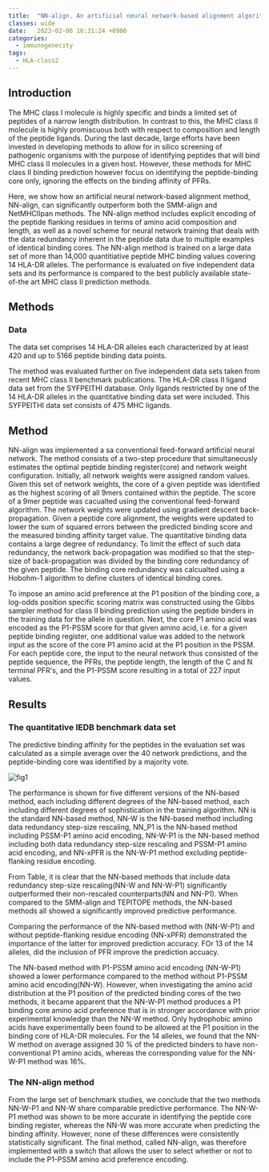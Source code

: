 ```yaml
---
title:  "NN-align. An artificial neural network-based alignment algorithm for MHC class II peptide binding prediction(2009)"
classes: wide
date:   2023-02-06 16:31:24 +0900
categories: 
  - immunogenecity
tags:
  - HLA-class2
---
```


## Introduction

The MHC class I molecule is highly specific and binds a limited set of peptides of a narrow length distribution. In contrast to this, the MHC class II molecule is highly promiscuous both with respect to composition and length of the peptide ligands. During the last decade, large efforts have been invested in developing methods to allow for in silico screening of pathogenic organisms with the purpose of identifying peptides that will bind MHC class II molecules in a given host. However, these methods for MHC class II binding prediction however focus on identifying the peptide-binding core only, ignoring the effects on the binding affinity of PFRs. 

Here, we show how an artificial neural network-based alignment method, NN-align, can significantly outperform both the SMM-align and NetMHCIIpan methods. The NN-align method includes explicit encoding of the peptide flanking residues in terms of amino acid composition and length, as well as a novel scheme for neural network training that deals with the data redundancy inherent in the peptide data due to multiple examples of identical binding cores. The NN-align method is trained on a large data set of more than 14,000 quantitiative peptide MHC binding values covering 14 HLA-DR alleles. The performance is evaluated on five independent data sets and its performance is compared to the best publicly available state-of-the art MHC class II prediction methods. 

## Methods

### Data

The data set comprises 14 HLA-DR alleles each characterized by at least 420 and up to 5166 peptide binding data points.

The method was evaluated further on five independent data sets taken from recent MHC class II benchmark publications. The HLA-DR class II ligand data set from the SYFPEITHI database. Only ligands restricted by one of the 14 HLA-DR alleles in the quantitative binding data set were included. This SYFPEITHI data set consists of 475 MHC ligands.

## Method

NN-align was implemented a sa conventional feed-forward artificial neural network. The method consists of a two-step procedure that simultaneously estimates the optimal peptide binding register(core) and network weight configuration. Initially, all network weights were assigned random values. Given this set of network weights, the core of a given peptide was identified as the highest scoring of all 9mers contained within the peptide. The score of a 9mer peptide was cacualted using the conventional feed-forward algorithm. The network weights were updated using gradient descent back-propagation. Given a peptide core alignment, the weights were updated to lower the sum of squared errors between the predicted binding score and the measured binding affinity target value. The quantitative binding data contains a large degree of redundancy. To limit the effect of such data redundancy, the network back-propagation was modified so that the step-size of back-propagation was divided by the binding core redundancy of the given peptide. The binding core redundancy was calcualted using a Hobohm-1 algorithm to define clusters of identical binding cores.

To impose an amino acid preference at the P1 position of the binding core, a log-odds position specific scoring matrix was constructed using the Gibbs sampler method for class II binding prediction using the peptide binders in the training data for the allele in question. Next, the core P1 amino acid was encoded as the P1-PSSM score for that given amino acid, i.e. for a given peptide binding register, one additional value was added to the network input as the score of the core P1 amino acid at the P1 position in the PSSM. For each peptide core, the input to the neural network thus consisted of the peptide sequence, the PFRs, the peptide length, the length of the C and N terminal PFR's, and the P1-PSSM score resulting in a total of 227 input values.

## Results

### The quantitative IEDB benchmark data set

The predictive binding affinity for the peptides in the evaluation set was calculated as a simple average over the 40 network predictions, and the peptide-binding core was identified by a majority vote. 

![fig1](https://jasonkim8652.github.io/assets/images/NN_align1.png)

The performance is shown for five different versions of the NN-based method, each including different degrees of the NN-based method, each including different degrees of sophistication in the training algorithm. NN is the standard NN-based method, NN-W is the NN-based method including data redundancy step-size rescaling, NN_P1 is the NN-based method including PSSM-P1 amino acid encoding, NN-W-P1 is the NN-based method including both data redundancy step-size rescaling and PSSM-P1 amino acid encoding, and NN-xPFR is the NN-W-P1 method excluding peptide-flanking residue encoding. 

From Table, it is clear that the NN-based methods that include data redundancy step-size rescaling(NN-W and NN-W-P1) significantly outperformed their non-rescaled counterparts(NN and NN-P1). When compared to the SMM-align and TEPITOPE methods, the NN-based methods all showed a significantly improved predictive performance. 

Comparing the performance of the NN-based method with (NN-W-P1) and without peptide-flanking residue encoding (NN-xPFR) demonstrated the importance of the latter for improved prediction accuracy. FOr 13 of the 14 alleles, did the inclusion of PFR improve the prediction accuacy. 

The NN-based method with P1-PSSM amino acid encoding (NN-W-P1) showed a lower performance compared to the method without P1-PSSM amino acid encoding(NN-W). However, when investigating the amino acid distribution at the P1 position of the predicted binding cores of the two methods, it became apparent that the NN-W-P1 method produces a P1 binding core amino acid preference that is in stronger accordance with prior experimental knowledge than the NN-W method. Only hydrophobic amino acids have experimentally been found to be allowed at the P1 position in the binding core of HLA-DR molecules. For the 14 alleles, we found that the NN-W method on average assigned 30 % of the predicted binders to have non-conventional P1 amino acids, whereas the corresponding value for the NN-W-P1 method was 16%.

### The NN-align method

From the large set of benchmark studies, we conclude that the two methods NN-W-P1 and NN-W share comparable predictive performance. The NN-W-P1 method was shown to be more accurate in identifying the peptide core binding register, whereas the NN-W was more accurate when predicting the binding affinity. However, none of these differences were consistently statistically significant. The final method, called NN-align, was therefore implemented with a switch that allows the user to select whether or not to include the P1-PSSM amino acid preference encoding.